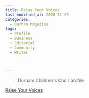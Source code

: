 ```yaml
---
title: Raise Your Voices
last_modified_at: 2020-11-29
categories:
  - Durham Magazine
tags:
  - Profile
  - Business
  - Editorial 
  - Community
  - Writer



---
```


> Durham Children's Choir profile

[Raise Your Voices](https://issuu.com/shannonmedia/docs/dmfebmar17/22)

